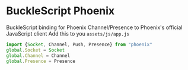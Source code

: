 # BuckleScript Phoenix
BuckleScript binding for Phoenix Channel/Presence to Phoenix's official JavaScript client
Add this to you `assets/js/app.js`
```javascript
import {Socket, Channel, Push, Presence} from "phoenix"
global.Socket = Socket
global.Channel = Channel
global.Presence = Presence
````